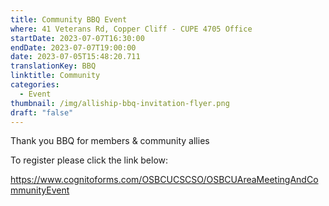 ```yaml
---
title: Community BBQ Event
where: 41 Veterans Rd, Copper Cliff - CUPE 4705 Office
startDate: 2023-07-07T16:30:00
endDate: 2023-07-07T19:00:00
date: 2023-07-05T15:48:20.711
translationKey: BBQ
linktitle: Community
categories:
  - Event
thumbnail: /img/alliship-bbq-invitation-flyer.png
draft: "false"
---
```

Thank you BBQ for members & community allies

To register please click the link below:

<https://www.cognitoforms.com/OSBCUCSCSO/OSBCUAreaMeetingAndCommunityEvent>
